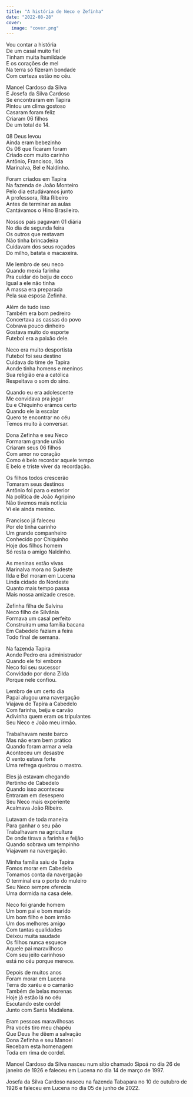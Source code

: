 ```yaml
---
title: "A história de Neco e Zefinha"
date: "2022-08-28"
cover:
  image: "cover.png"
---
```


Vou contar a história  
De um casal muito fiel  
Tinham muita humildade  
E os corações de mel  
Na terra só fizeram bondade  
Com certeza estão no céu.  

Manoel Cardoso da Silva  
E Josefa da Silva Cardoso  
Se encontraram em Tapira  
Pintou um clima gostoso  
Casaram foram feliz  
Criaram 06 filhos  
De um total de 14.  

08 Deus levou  
Ainda eram bebezinho  
Os 06 que ficaram foram  
Criado com muito carinho  
Antônio, Francisco, Ilda  
Marinalva, Bel e Naldinho.  

Foram criados em Tapira  
Na fazenda de João Monteiro  
Pelo dia estudávamos junto  
A professora, Rita Ribeiro  
Antes de terminar as aulas  
Cantávamos o Hino Brasileiro.  

<!-- pagebreak -->

Nossos pais pagavam 01 diária  
No dia de segunda feira  
Os outros que restavam  
Não tinha brincadeira  
Cuidavam dos seus roçados  
Do milho, batata e macaxeira.  

Me lembro de seu neco  
Quando mexia farinha  
Pra cuidar do beiju de coco  
Igual a ele não tinha  
A massa era preparada  
Pela sua esposa Zefinha.  

Além de tudo isso  
Também era bom pedreiro  
Concertava as cassas do povo  
Cobrava pouco dinheiro  
Gostava muito do esporte  
Futebol era a paixão dele.  

Neco era muito desportista  
Futebol foi seu destino  
Cuidava do time de Tapira  
Aonde tinha homens e meninos  
Sua religião era a católica  
Respeitava o som do sino.  

<!-- pagebreak -->

Quando eu era adolescente  
Me convidava pra jogar  
Eu e Chiquinho erámos certo  
Quando ele ia escalar  
Quero te encontrar no céu  
Temos muito à conversar.  

Dona Zefinha  e seu Neco  
Formaram grande união  
Criaram seus 06 filhos  
Com amor no coração  
Como é belo recordar aquele tempo  
É belo e triste viver da recordação.  

Os filhos todos crescerão  
Tomaram seus destinos  
Antônio foi para o exterior  
Na política de João Agripino  
Não tivemos mais notícia  
Vi ele ainda menino.  

Francisco já faleceu  
Por ele tinha carinho  
Um grande companheiro  
Conhecido por Chiquinho  
Hoje dos filhos homem  
Só resta o amigo Naldinho.  

<!-- pagebreak -->

As meninas estão vivas  
Marinalva mora no Sudeste  
Ilda e Bel moram em Lucena  
Linda cidade do Nordeste  
Quanto mais tempo passa  
Mais nossa amizade cresce.  

Zefinha filha de Salvina  
Neco filho de Silvânia  
Formava um casal perfeito  
Construíram uma família bacana  
Em Cabedelo faziam a feira  
Todo final de semana.  

Na fazenda Tapira  
Aonde Pedro era administrador  
Quando ele foi embora  
Neco foi seu sucessor  
Convidado por dona Zilda  
Porque nele confiou.  

Lembro de um certo dia  
Papai alugou uma navergação  
Viajava de Tapira a Cabedelo  
Com farinha, beiju e carvão  
Adivinha quem eram os tripulantes  
Seu Neco e João meu irmão.  

<!-- pagebreak -->

Trabalhavam neste barco  
Mas não eram bem prático  
Quando foram armar a vela  
Aconteceu um desastre  
O vento estava  forte  
Uma refrega quebrou o mastro.  

Eles já estavam chegando  
Pertinho de Cabedelo  
Quando isso aconteceu  
Entraram em desespero  
Seu Neco mais experiente  
Acalmava João Ribeiro.  

Lutavam de toda maneira  
Para ganhar o seu pão  
Trabalhavam na agricultura  
De onde tirava a farinha e feijão  
Quando sobrava um tempinho  
Viajavam na navergação.  

Minha família saiu de Tapira  
Fomos morar em Cabedelo  
Tomamos conta da navergação  
O terminal era o porto do muleiro  
Seu Neco sempre oferecia  
Uma dormida na casa dele.  

<!-- pagebreak -->

Neco foi grande homem  
Um bom pai e bom marido  
Um bom filho e bom irmão  
Um dos melhores amigo  
Com tantas qualidades  
Deixou muita saudade  
Os filhos nunca esquece  
Aquele pai maravilhoso  
Com seu jeito carinhoso  
está no céu porque merece.  

Depois de muitos anos  
Foram morar em Lucena  
Terra do xaréu e o camarão  
Também de belas morenas  
Hoje já estão lá no céu  
Escutando este cordel  
Junto com Santa Madalena.  

Eram pessoas maravilhosas  
Pra vocês tiro meu chapéu  
Que Deus lhe dêem a salvação  
Dona Zefinha e seu Manoel  
Recebam esta homenagem  
Toda em rima de cordel.  

<!-- pagebreak -->

Manoel Cardoso da Silva nasceu num sítio chamado Sipoá no dia 26 de janeiro de 1926 e faleceu em Lucena no dia 14 de março de 1997.  

Josefa da Silva Cardoso nasceu na fazenda Tabapara no 10 de outubro de 1926 e faleceu em Lucena no dia 05 de junho de 2022.  
